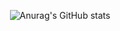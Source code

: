 <p align="center">
  <img src="https://github-readme-stats.vercel.app/api?username=ojotak&show_icons=true&theme=dark" alt="Anurag's GitHub stats">
</p>
